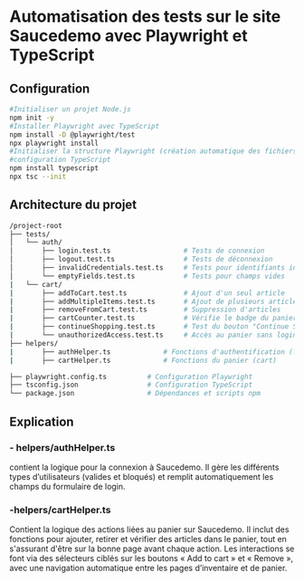 # Automatisation des tests sur le site Saucedemo avec Playwright et TypeScript

## Configuration

```bash
#Initialiser un projet Node.js
npm init -y
#Installer Playwright avec TypeScript
npm install -D @playwright/test
npx playwright install
#Initialiser la structure Playwright (création automatique des fichiers de base)
#configuration TypeScript
npm install typescript
npx tsc --init
```
## Architecture du projet
```bash
/project-root
├── tests/
│   └── auth/
│       ├── login.test.ts                  # Tests de connexion
│       ├── logout.test.ts                 # Tests de déconnexion
│       ├── invalidCredentials.test.ts     # Tests pour identifiants invalides
│       └── emptyFields.test.ts            # Tests pour champs vides
|   └── cart/
|       ├── addToCart.test.ts              # Ajout d'un seul article
|       ├── addMultipleItems.test.ts       # Ajout de plusieurs articles
|       ├── removeFromCart.test.ts         # Suppression d'articles
|       ├── cartCounter.test.ts            # Vérifie le badge du panier
|       ├── continueShopping.test.ts       # Test du bouton "Continue Shopping"
|       └── unauthorizedAccess.test.ts     # Accès au panier sans login
├── helpers/
|       ├── authHelper.ts             # Fonctions d'authentification (login)
|       ├── cartHelper.ts             # Fonctions du panier (cart)

├── playwright.config.ts          # Configuration Playwright
├── tsconfig.json                 # Configuration TypeScript
└── package.json                  # Dépendances et scripts npm
```
## Explication 
### - helpers/authHelper.ts
contient la logique pour la connexion à Saucedemo.
Il gère les différents types d’utilisateurs (valides et bloqués) et remplit automatiquement les champs du formulaire de login.

### -helpers/cartHelper.ts
Contient la logique des actions liées au panier sur Saucedemo. Il inclut des fonctions pour ajouter, retirer et vérifier des articles dans le panier, tout en s'assurant d'être sur la bonne page avant chaque action. Les interactions se font via des sélecteurs ciblés sur les boutons « Add to cart » et « Remove », avec une navigation automatique entre les pages d’inventaire et de panier.




